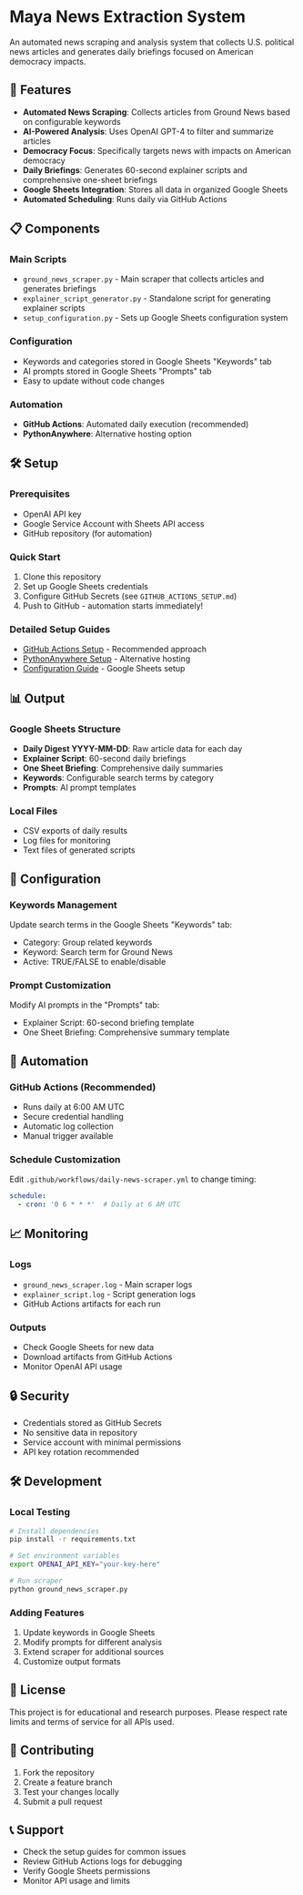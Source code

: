 # Maya News Extraction System

An automated news scraping and analysis system that collects U.S. political news articles and generates daily briefings focused on American democracy impacts.

## 🚀 Features

- **Automated News Scraping**: Collects articles from Ground News based on configurable keywords
- **AI-Powered Analysis**: Uses OpenAI GPT-4 to filter and summarize articles
- **Democracy Focus**: Specifically targets news with impacts on American democracy
- **Daily Briefings**: Generates 60-second explainer scripts and comprehensive one-sheet briefings
- **Google Sheets Integration**: Stores all data in organized Google Sheets
- **Automated Scheduling**: Runs daily via GitHub Actions

## 📋 Components

### Main Scripts
- `ground_news_scraper.py` - Main scraper that collects articles and generates briefings
- `explainer_script_generator.py` - Standalone script for generating explainer scripts
- `setup_configuration.py` - Sets up Google Sheets configuration system

### Configuration
- Keywords and categories stored in Google Sheets "Keywords" tab
- AI prompts stored in Google Sheets "Prompts" tab
- Easy to update without code changes

### Automation
- **GitHub Actions**: Automated daily execution (recommended)
- **PythonAnywhere**: Alternative hosting option

## 🛠️ Setup

### Prerequisites
- OpenAI API key
- Google Service Account with Sheets API access
- GitHub repository (for automation)

### Quick Start
1. Clone this repository
2. Set up Google Sheets credentials
3. Configure GitHub Secrets (see `GITHUB_ACTIONS_SETUP.md`)
4. Push to GitHub - automation starts immediately!

### Detailed Setup Guides
- [GitHub Actions Setup](GITHUB_ACTIONS_SETUP.md) - Recommended approach
- [PythonAnywhere Setup](PYTHONANYWHERE_SETUP.md) - Alternative hosting
- [Configuration Guide](CONFIGURATION_README.md) - Google Sheets setup

## 📊 Output

### Google Sheets Structure
- **Daily Digest YYYY-MM-DD**: Raw article data for each day
- **Explainer Script**: 60-second daily briefings
- **One Sheet Briefing**: Comprehensive daily summaries
- **Keywords**: Configurable search terms by category
- **Prompts**: AI prompt templates

### Local Files
- CSV exports of daily results
- Log files for monitoring
- Text files of generated scripts

## 🔧 Configuration

### Keywords Management
Update search terms in the Google Sheets "Keywords" tab:
- Category: Group related keywords
- Keyword: Search term for Ground News
- Active: TRUE/FALSE to enable/disable

### Prompt Customization
Modify AI prompts in the "Prompts" tab:
- Explainer Script: 60-second briefing template
- One Sheet Briefing: Comprehensive summary template

## 🤖 Automation

### GitHub Actions (Recommended)
- Runs daily at 6:00 AM UTC
- Secure credential handling
- Automatic log collection
- Manual trigger available

### Schedule Customization
Edit `.github/workflows/daily-news-scraper.yml` to change timing:
```yaml
schedule:
  - cron: '0 6 * * *'  # Daily at 6 AM UTC
```

## 📈 Monitoring

### Logs
- `ground_news_scraper.log` - Main scraper logs
- `explainer_script.log` - Script generation logs
- GitHub Actions artifacts for each run

### Outputs
- Check Google Sheets for new data
- Download artifacts from GitHub Actions
- Monitor OpenAI API usage

## 🔒 Security

- Credentials stored as GitHub Secrets
- No sensitive data in repository
- Service account with minimal permissions
- API key rotation recommended

## 🛠️ Development

### Local Testing
```bash
# Install dependencies
pip install -r requirements.txt

# Set environment variables
export OPENAI_API_KEY="your-key-here"

# Run scraper
python ground_news_scraper.py
```

### Adding Features
1. Update keywords in Google Sheets
2. Modify prompts for different analysis
3. Extend scraper for additional sources
4. Customize output formats

## 📝 License

This project is for educational and research purposes. Please respect rate limits and terms of service for all APIs used.

## 🤝 Contributing

1. Fork the repository
2. Create a feature branch
3. Test your changes locally
4. Submit a pull request

## 📞 Support

- Check the setup guides for common issues
- Review GitHub Actions logs for debugging
- Verify Google Sheets permissions
- Monitor API usage and limits
